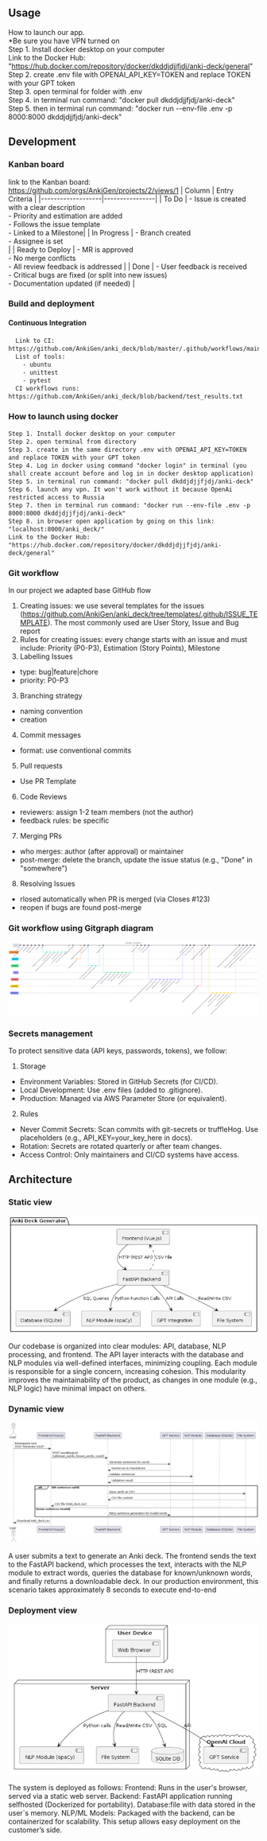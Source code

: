 ## Usage
How to launch our app.  
*Be sure you have VPN turned on  
Step 1. Install docker desktop on your computer  
Link to the Docker Hub: "https://hub.docker.com/repository/docker/dkddjdjjfjdj/anki-deck/general"  
Step 2. create .env file with OPENAI_API_KEY=TOKEN and replace TOKEN with your GPT token  
Step 3. open terminal for folder with .env  
Step 4. in terminal run command: "docker pull dkddjdjjfjdj/anki-deck"  
Step 5. then in terminal run command: "docker run --env-file .env -p 8000:8000 dkddjdjjfjdj/anki-deck"  
## Development 
### Kanban board
link to the Kanban board: https://github.com/orgs/AnkiGen/projects/2/views/1
| Column            | Entry Criteria |
|-------------------|----------------|
| To Do         | - Issue is created with a clear description<br>- Priority and estimation are added<br>- Follows the issue template<br>- Linked to a Milestone|
| In Progress   | - Branch created <br>- Assignee is set<br>|
| Ready to Deploy | - MR is approved<br>- No merge conflicts<br>- All review feedback is addressed |
| Done          | - User feedback is received<br>- Critical bugs are fixed (or split into new issues)<br>- Documentation updated (if needed) |

### Build and deployment
  #### Continuous Integration
      Link to CI: https://github.com/AnkiGen/anki_deck/blob/master/.github/workflows/main.yml
      List of tools:
        - ubuntu
        - unittest
        - pytest
      CI workflows runs: https://github.com/AnkiGen/anki_deck/blob/backend/test_results.txt
### How to launch using docker
```
Step 1. Install docker desktop on your computer
Step 2. open terminal from directory
Step 3. create in the same directory .env with OPENAI_API_KEY=TOKEN and replace TOKEN with your GPT token
Step 4. Log in docker using command "docker login" in terminal (you shall create account before and log in in docker desktop application)
Step 5. in terminal run command: "docker pull dkddjdjjfjdj/anki-deck"
Step 6. launch any vpn. It won't work without it because OpenAi restricted access to Russia 
Step 7. then in terminal run command: "docker run --env-file .env -p 8000:8000 dkddjdjjfjdj/anki-deck"
Step 8. in browser open application by going on this link: "localhost:8000/anki_deck/"
Link to the Docker Hub: "https://hub.docker.com/repository/docker/dkddjdjjfjdj/anki-deck/general"
```


### Git workflow
In our project we adapted base GitHub flow
1. Creating issues: we use several templates for the issues (https://github.com/AnkiGen/anki_deck/tree/templates/.github/ISSUE_TEMPLATE). The most commonly used are User Story, Issue and Bug report
2. Rules for creating issues: every change starts with an issue and must include: Priority (P0-P3), Estimation (Story Points), Milestone
3. Labelling Issues
- type: bug|feature|chore
- priority: P0-P3
3. Branching strategy
- naming convention
- creation
4. Commit messages
- format: use conventional commits
5. Pull requests
- Use PR Template
6. Code Reviews
- reviewers: assign 1-2 team members (not the author)
- feedback rules: be specific
7. Merging PRs
- who merges: author (after approval) or maintainer
- post-merge: delete the branch, update the issue status (e.g., "Done" in "somewhere")
8. Resolving Issues
- rlosed automatically when PR is merged (via Closes #123)
- reopen if bugs are found post-merge
### Git workflow using Gitgraph diagram
![GitGraph diagram](./docs/GitGraph.png)
### Secrets management
To protect sensitive data (API keys, passwords, tokens), we follow:
1. Storage
- Environment Variables: Stored in GitHub Secrets (for CI/CD).
- Local Development: Use .env files (added to .gitignore).
- Production: Managed via AWS Parameter Store (or equivalent).
2. Rules
- Never Commit Secrets: Scan commits with git-secrets or truffleHog. Use placeholders (e.g., API_KEY=your_key_here in docs).
- Rotation: Secrets are rotated quarterly or after team changes.
- Access Control: Only maintainers and CI/CD systems have access.

## Architecture
### Static view
![Component digram](./docs/architecture/static-view/static_view.png)  

Our codebase is organized into clear modules: API, database, NLP processing, and frontend. The API layer interacts with the database and NLP modules via well-defined interfaces, minimizing coupling. Each module is responsible for a single concern, increasing cohesion. This modularity improves the maintainability of the product, as changes in one module (e.g., NLP logic) have minimal impact on others.
### Dynamic view
![Sequence diagram](./docs/architecture/dynamic-view/dyn_view.png)  

A user submits a text to generate an Anki deck. The frontend sends the text to the FastAPI backend, which processes the text, interacts with the NLP module to extract words, queries the database for known/unknown words, and finally returns a downloadable deck. In our production environment, this scenario takes approximately 8 seconds to execute end-to-end
### Deployment view
![Deployment view digram](./docs/architecture/deployment-view/depl_view.png)  

The system is deployed as follows:
Frontend: Runs in the user's browser, served via a static web server. Backend: FastAPI application running selfhosted (Dockerized for portability). Database:file with data stored in the user`s memory. NLP/ML Models: Packaged with the backend, can be containerized for scalability. This setup allows easy deployment on the customer’s side. 
